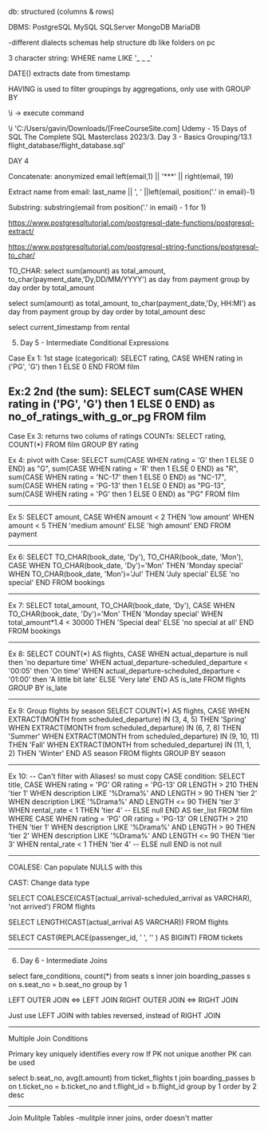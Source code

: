 
db: structured (columns & rows)

DBMS:
PostgreSQL
MySQL
SQLServer
MongoDB
MariaDB

-different dialects
schemas help structure db like folders on pc

3 character string:
WHERE name LIKE '_ _ _'

DATE() extracts date from timestamp

HAVING is used to filter groupings by aggregations, only use with GROUP BY

\i -> execute command

\i 'C:/Users/gavin/Downloads/[FreeCourseSite.com] Udemy - 15 Days of SQL The Complete SQL Masterclass 2023/3. Day 3 - Basics Grouping/13.1 flight_database/flight_database.sql'



DAY 4

Concatenate:
anonymized email
left(email,1) || '***' || right(email, 19)

Extract name from email:
last_name || ', ' ||left(email, position('.' in email)-1)

Substring:
substring(email from position('.' in email) - 1 for 1)

https://www.postgresqltutorial.com/postgresql-date-functions/postgresql-extract/

https://www.postgresqltutorial.com/postgresql-string-functions/postgresql-to_char/

TO_CHAR:
select 
sum(amount) as total_amount,
to_char(payment_date,'Dy,DD/MM/YYYY') as day
from 
payment
group by day
order by total_amount

select 
sum(amount) as total_amount,
to_char(payment_date,'Dy, HH:MI') as day
from 
payment
group by day
order by total_amount desc

select
current_timestamp
from 
rental

5. Day 5 - Intermediate Conditional Expressions

Case Ex 1:
1st stage (categorical):
SELECT
rating,
CASE
WHEN rating in ('PG', 'G') then 1
ELSE 0
END
FROM film

Ex:2
2nd (the sum):
SELECT
sum(CASE
WHEN rating in ('PG', 'G') then 1
ELSE 0
END) as no_of_ratings_with_g_or_pg
FROM film
----

Case Ex 3:
returns two colums of ratings COUNTs:
SELECT
rating,
COUNT(*)
FROM film
GROUP BY rating

Ex 4:
pivot with Case:
SELECT
sum(CASE WHEN rating = 'G' then 1 ELSE 0 END) as "G",
sum(CASE WHEN rating = 'R' then 1 ELSE 0 END) as "R",
sum(CASE WHEN rating = 'NC-17' then 1 ELSE 0 END) as "NC-17",
sum(CASE WHEN rating = 'PG-13' then 1 ELSE 0 END) as "PG-13",
sum(CASE WHEN rating = 'PG' then 1 ELSE 0 END) as "PG"
FROM film

---

Ex 5:
SELECT
amount,
CASE
WHEN amount < 2 THEN 'low amount'
WHEN amount < 5 THEN 'medium amount'
ELSE 'high amount'
END
FROM payment

---
Ex 6:
SELECT
TO_CHAR(book_date, 'Dy'),
TO_CHAR(book_date, 'Mon'),
CASE
WHEN TO_CHAR(book_date, 'Dy')='Mon' THEN 'Monday special'
WHEN TO_CHAR(book_date, 'Mon')='Jul' THEN 'July special'
ELSE 'no special'
END
FROM bookings

----

Ex 7:
SELECT
total_amount,
TO_CHAR(book_date, 'Dy'),
CASE
WHEN TO_CHAR(book_date, 'Dy')='Mon' THEN 'Monday special'
WHEN total_amount*1.4 < 30000 THEN 'Special deal'
ELSE 'no special at all'
END
FROM bookings

----

Ex 8:
SELECT
COUNT(*) AS flights,
CASE
WHEN actual_departure is null then 'no departure time'
WHEN actual_departure-scheduled_departure < '00:05' then 'On time'
WHEN actual_departure-scheduled_departure < '01:00' then 'A little bit late'
ELSE 'Very late'
END AS is_late
FROM flights
GROUP BY is_late

----

Ex 9: Group flights by season
SELECT
COUNT(*) AS flights,
CASE
WHEN EXTRACT(MONTH from scheduled_departure) IN (3, 4, 5) THEN 'Spring'
WHEN EXTRACT(MONTH from scheduled_departure) IN (6, 7, 8) THEN 'Summer'
WHEN EXTRACT(MONTH from scheduled_departure) IN (9, 10, 11) THEN 'Fall'
WHEN EXTRACT(MONTH from scheduled_departure) IN (11, 1, 2) THEN 'Winter'
END AS season
FROM flights
GROUP BY season

----

Ex 10:
-- Can't filter with Aliases! so must copy CASE condition:
SELECT
title,
CASE
WHEN rating = 'PG' OR rating = 'PG-13' OR LENGTH > 210 THEN 'tier 1'
WHEN description LIKE '%Drama%' AND LENGTH > 90 THEN 'tier 2'
WHEN description LIKE '%Drama%' AND LENGTH <= 90 THEN 'tier 3'
WHEN rental_rate < 1 THEN 'tier 4'
-- ELSE null
END AS tier_list
FROM film
WHERE
CASE
WHEN rating = 'PG' OR rating = 'PG-13' OR LENGTH > 210 THEN 'tier 1'
WHEN description LIKE '%Drama%' AND LENGTH > 90 THEN 'tier 2'
WHEN description LIKE '%Drama%' AND LENGTH <= 90 THEN 'tier 3'
WHEN rental_rate < 1 THEN 'tier 4'
-- ELSE null
END is not null

--------------------------------------

COALESE:
Can populate NULLS with this

CAST:
Change data type

SELECT
COALESCE(CAST(actual_arrival-scheduled_arrival as VARCHAR), 'not arrived')
FROM flights

SELECT
LENGTH(CAST(actual_arrival AS VARCHAR))
FROM flights


SELECT
CAST(REPLACE(passenger_id, ' ', '' ) AS BIGINT)
FROM tickets


---------------------------------------

6. Day 6 - Intermediate Joins

select
fare_conditions,
count(*)
from seats s
inner join boarding_passes s
on s.seat_no = b.seat_no
group by 1


LEFT OUTER JOIN <=> LEFT JOIN
RIGHT OUTER JOIN <=> RIGHT JOIN

Just use LEFT JOIN with tables reversed, instead of RIGHT JOIN

----

Multiple Join Conditions

Primary key uniquely identifies every row
If PK not unique another PK can be used

select
b.seat_no, avg(t.amount)
from ticket_flights t
join boarding_passes b
on t.ticket_no = b.ticket_no
and t.flight_id = b.flight_id
group by 1
order by 2 desc

----

Join Mulitple Tables
-mulitple inner joins, order doesn't matter










